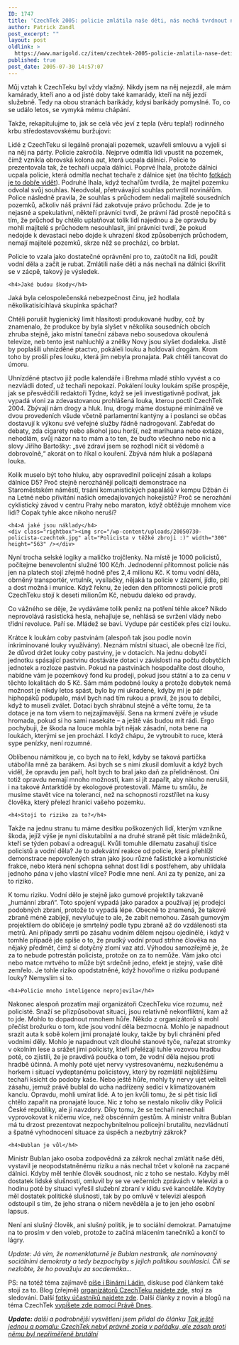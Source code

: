 ```yaml
---
ID: 1747
title: 'CzechTek 2005: policie zmlátila naše děti, nás nechá tvrdnout na ucpané dálnici a&nbsp;nám je to jedno&#8230;'
author: Patrick Zandl
post_excerpt: ""
layout: post
oldlink: >
  https://www.marigold.cz/item/czechtek-2005-policie-zmlatila-nase-deti-nas-necha-tvrdnout-na-ucpane-dalnici-a-nam-je-to-jedno
published: true
post_date: 2005-07-30 14:57:07
---
```

<p>Můj vztah k CzechTeku byl vždy vlažný. Nikdy jsem na něj nejezdil, ale mám kamárady, kteří ano a od jisté doby také kamarády, kteří na něj jezdí služebně. Tedy na obou stranách barikády, kdysi barikády pomyslné. To, co se událo letos, se vymyká mému chápání. </p>

<p>Takže, rekapitulujme to, jak se celá věc jeví z tepla (věru tepla!) rodinného krbu středostavovskému buržujovi:</p>

<p>Lidé z CzechTeku si legálně pronajali pozemek, uzavřeli smlouvu a vyjeli si na něj na párty. Policie zakročila. Nejprve odmítla lidi vpustit na pozemek, čímž vznikla obrovská kolona aut, která ucpala dálnici. Policie to prezentovala tak, že techaři ucpala dálnici. Poprvé lhala, protože dálnici ucpala policie, která odmítla nechat techaře z dálnice sjet (na těchto <a href="http://techno.cz/party/31923?open=13961">fotkách je to dobře vidět</a>). Podruhé lhala, když techařům tvrdila, že majitel pozemku odvolal svůj souhlas. Neodvolal, přetrvávající souhlas potvrdil novinářům. Police následně pravila, že souhlas s průchodem nedali majitelé sousedních pozemků, ačkoliv náš právní řád zakotvuje právo průchodu. Zde je to nejasné a spekulativní, někteří právníci tvrdí, že právní řád prostě nepočítá s tím, že průchod by chtělo uplatňovat tolik lidí najednou a že opravdu by mohli majitelé s průchodem nesouhlasit, jiní právníci tvrdí, že pokud nedojde k devastaci nebo dojde k uhrazení škod způsobených průchodem, nemají majitelé pozemků, skrze něž se prochází, co brblat. </p>

<p>Policie to vzala jako dostatečné oprávnění pro to, zaútočit na lidi, použít vodní děla a začít je rubat. Zmlátili naše děti a nás nechali na dálnici škvířit se v zácpě, takový je výsledek. </p>

	<h4>Jaké budou škody</h4>
<p>Jaká byla celospolečenská nebezpečnost činu, jež hodlala několikatisícihlavá skupinka spáchat?</p>

<p>Chtěli porušit hygienický limit hlasitosti produkované hudby, což by znamenalo, že produkce by byla slyšet v několika sousedních obcích zhruba stejně, jako místní taneční zábava nebo sousedova okouřená televize, neb tento jest nahluchlý a znělky Novy jsou slyšet dodaleka. Jistě by poplašili uhnízděné ptactvo, pokáleli louku a holdovali drogám. Krom toho by prošli přes louku, která jim nebyla pronajata. Pak chtěli tancovat do úmoru.
</p>

<!--more--><p>Uhnízděné ptactvo již podle kalendáře i Brehma mladé stihlo vyvést a co nezvládli doteď, už techaři nepokazí. Pokálení louky loukám spíše prospěje, jak se přesvědčili redaktoři Týdne, když se jeli investigativně podívat, jak vypadá vloni za zdevastovanou prohlášená louka, kterou poctil CzechTek 2004.  Zbývají nám drogy a hluk. Inu, drogy máme dostupné minimálně ve dvou provedeních všude včetně parlamentní kantýny a i poslanci se občas dostavují k výkonu své veřejné služby řádně nadrogovaní. Zabředat do debaty, zda cigarety nebo alkohol jsou horší, než marihuana nebo extáze, nehodlám, svůj názor na to mám a to ten, že buďto všechno nebo nic a slovy Jiřího Bartošky: „své zdraví jsem se rozhodl ničit si vědomě a dobrovolně,“ akorát on to říkal o kouření. Zbývá nám hluk a pošlapaná louka. </p>

<p>Kolik muselo být toho hluku, aby ospravedlnil policejní zásah a kolaps dálnice D5? Proč stejně nerozhánějí policajti demonstrace na Staroměstském náměstí, trsání komunistických papalášů v kempu Džbán či na Letné nebo přivítání našich omedajlovaných hokejistů? Proč se nerozhání cyklistický závod v centru Prahy nebo maraton, když obtěžuje mnohem více lidí? Copak tyhle akce nikoho neruší?</p>

	<h4>A jaké jsou náklady</h4>
	<div class="rightbox"><img src="/wp-content/uploads/20050730-policista-czechtek.jpg" alt="Policista v těžké zbroji :)" width="300" height="563" /></div>
<p>Nyní trocha selské logiky a maličko trojčlenky. Na místě je 1000 policistů, počítejme benevolentní služné 100 Kč/h. Jednodenní přítomnost policie nás jen na platech stojí zřejmě hodně přes 2,4 milionu Kč. K tomu vodní děla, obrněný transportér, vrtulník, vysílačky, nějaká ta policie v zázemí, jídlo, pití a dost možná i munice. Když řeknu, že jeden den přítomnosti policie proti CzechTeku stojí k deseti milionům Kč, nebudu daleko od pravdy. </p>

<p>Co vážného se děje, že vydáváme tolik peněz na potření téhle akce? Nikdo neprovolává rasistická hesla, nehajluje se, nehlásá se svržení vlády nebo třídní revoluce. Paří se. Mládež se baví. Vydupe pár cestiček přes cizí louku.</p>

<p>Krátce k loukám coby pastvinám (alespoň tak jsou podle novin inkriminované louky využívány). Neznám místní situaci, ale obecně lze říci, že důvod držet louky coby pastviny, je v dotacích. Na jednu dobytčí jednotku spásající pastvinu dostáváte dotaci v závislosti na počtu dobytčích jednotek a rozloze pastvin. Pokud na pastvinách hospodaříte dost dlouho, nabídne vám je pozemkový fond ku prodeji, pokud jsou státní a to za cenu v těchto lokalitách do 5 Kč. Sám mám podobné louky a protože dobytek nemá možnost je nikdy letos spást, bylo by mi ukradené, kdyby mi je pár hiphopáků podupalo, mávl bych nad tím rukou a pravil, že jsou to debílci, když to museli zválet. Dotaci bych shrábnul stejně a věřte tomu, že ta dotace je na tom všem to nejzajímavější. Sena na krmení zvěře je všude hromada, pokud si ho sami nasekáte – a ještě vás budou mít rádi. Ergo pochybuji, že škoda na louce mohla být nějak zásadní, nota bene na loukách, kterými se jen prochází. I když chápu, že vytroubit to ruce, která sype penízky, není rozumné. </p>

<p>Oblíbenou námitkou je, co bych na to řekl, kdyby se taková partička utábořila mně za barákem. Asi bych se s nimi zkusil domluvit a když bych viděl, že opravdu jen paří, holt bych to bral jako daň za přelidněnost. Oni totiž opravdu nemají mnoho možností, kam si jít zapařit, aby nikoho nerušili, i na takové Antarktidě by ekologové protestovali. Máme tu smůlu, že musíme stavět více na toleranci, než na schopnosti rozstřílet na kusy člověka, který přelezl hranici vašeho pozemku. </p>

	<h4>Stojí to riziko za to?</h4>
<p>Takže na jednu stranu tu máme desítku poškozených lidí, kterým vznikne škoda, jejíž výše je nyní diskutabilní a na druhé straně pět tisíc mládežníků, kteří se týden pobaví a odreagují. Kvůli tomuhle dilematu zasahují tisíce policistů a vodní děla? Je to adekvátní reakce od policie, která přehlíží demonstrace nepovolených stran jako jsou různé fašistické a komunistické frakce, nebo která není schopna sehnat dost lidí s postřehem, aby uhlídala jednoho pána v jeho vlastní vilce? Podle mne není. Ani za ty peníze, ani za to riziko. </p>

<p>K tomu riziku. Vodní dělo je stejně jako gumové projektily takzvaně „humánní zbraň“. Toto spojení vypadá jako paradox a používají jej prodejci podobných zbraní, protože to vypadá lépe. Obecně to znamená, že takové zbraně méně zabíjejí, nevylučuje to ale, že zabít nemohou. Zásah gumovým projektilem do obličeje je smrtelný podle typu zbraně až do vzdálenosti sta metrů. Ani případy smrti po zásahu vodním dělem nejsou ojedinělé, i když v tomhle případě jde spíše o to, že prudký vodní proud strhne člověka na nějaký předmět, čímž si dotyčný zlomí vaz atd. Výhodou samozřejmě je, že za to nebude potrestán policista, protože on za to nemůže. Vám jako otci nebo matce mrtvého to může být srdečně jedno, efekt je stejný, vaše dítě zemřelo.  Je tohle riziko opodstatněné, když hovoříme o riziku podupané louky? Nemyslím si to. </p>

	<h4>Policie mnoho inteligence neprojevila</h4>
<p>Nakonec alespoň prozatím mají organizátoři CzechTeku více rozumu, než policisté. Snaží se přizpůsobovat situaci, jsou relativně nekonfliktní, kam až to jde. Mohlo to dopadnout mnohem hůře. Někdo z organizátorů si mohl přečíst brožurku o tom, kde jsou vodní děla bezmocná. Mohlo je napadnout srazit auta k sobě kolem jimi pronajaté louky, takže by byli chráněni před vodními děly. Mohlo je napadnout vzít dlouhé stanové tyče, nařezat stromky v okolním lese a srážet jimi policisty, kteří přelézají tuhle vozovou hradbu poté, co zjistili, že je pravdivá poučka o tom, že vodní děla nejsou proti hradbě účinná. A mohly poté ujet nervy vystresovanému, nezkušenému a horkem i situací vydeptanému policistovy, který by rozmlátil nejbližšímu techaři ksicht do podoby kaše. Nebo ještě hůře, mohly ty nervy ujet veliteli zásahu, jemuž právě bublal do ucha nadřízený sedící v klimatizovaném kanclu. Opravdu, mohli umírat lidé. A to jen kvůli tomu, že si pět tisíc lidí chtělo zapařit na pronajaté louce. Nic z toho se nestalo nikoliv díky Policii České republiky, ale jí navzdory. Díky tomu, že se techaři nenechali vyprovokovat k ničemu více, než obscénním gestům. A ministr vnitra Bublan má tu drzost prezentovat nezpochybnitelnou policejní brutalitu, nezvládnutí a špatné vyhodnocení situace za úspěch a nezbytný zákrok?</p>

	<h4>Bublan je vůl</h4>
<p>Ministr Bublan jako osoba zodpovědná za zákrok nechal zmlátit naše děti, vystavil je neopodstatněnému riziku a nás nechal trčet v koloně na zacpané dálnici. Kdyby měl tenhle člověk soudnost, nic z toho se nestalo. Kdyby měl dostatek lidské slušnosti, omluvil by se ve večerních zprávách v televizi a o hodinu poté by situaci vyřešil služební zbraní v klidu své kanceláře. Kdyby měl dostatek politické slušnosti, tak by po omluvě v televizi alespoň odstoupil s tím, že jeho strana o ničem nevěděla a je to jen jeho osobní lapsus. </p>

<p>Není ani slušný člověk, ani slušný politik, je to sociální demokrat.   Pamatujme na to prosím v den voleb, protože to začíná mlácením tanečníků a končí to lágry. </p>

<p><i>Update: Já vím, že nomenklaturně je Bublan nestraník, ale nominovaný sociálními demokraty a tedy bezpochyby s jejich politikou souhlasící. Čili se nezlobte, že ho považuju za socdemáka...</i> </p>

<p>PS: na totéž téma zajímavě <a href="http://binarniladin.bloguje.cz/178446_item.php">píše i Binární Ládin</a>, diskuse pod článkem také stojí za to. Blog (zřejmě) <a href="http://czechtek.bloguje.cz/">organizátorů CzechTeku najdete zde</a>, stojí za sledování. Další <a href="http://czechtek.muzika.cz/foto/">fotky účastníků najdete zde</a>. Další články z novin a blogů na téma CzechTek <a href="http://www.pravednes.cz/my/fulltext.jsp?expressions=czechtek">vypíšete zde pomocí Právě Dnes</a>.
</p>

<p><i><strong>Update: </strong>další a podrobnější vysvětlení jsem přidal do článku  <a href="/item/tak-jeste-jednou-a-pomalu-czechtek-nebyl-pravne-zcela-v-poradku-ale-zasah-proti-nemu-byl-neprimerene-brutalni">Tak ještě jednou a pomalu: CzechTek nebyl právně zcela v pořádku, ale zásah proti němu byl nepřiměřeně brutální</a></i>
</p>
